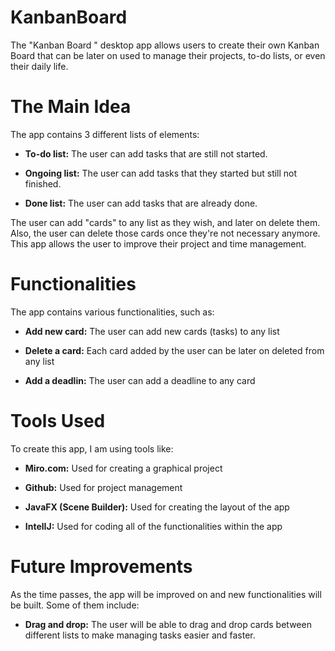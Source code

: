 # KanbanBoard
The "Kanban Board " desktop app allows users to create their own Kanban Board that can be later on used to manage their projects, to-do lists, or even their daily life.

# The Main Idea
The app contains 3 different lists of elements:

<ul><li><b>To-do list:</b> The user can add tasks that are still not started.</li></ul>
<ul><li><b>Ongoing list:</b> The user can add tasks that they started but still not finished.</li></ul>
<ul><li><b>Done list:</b> The user can add tasks that are already done.</li></ul>

The user can add "cards" to any list as they wish, and later on delete them. Also, the user can  delete those cards once they're not necessary anymore. This app allows the user to improve their project and time management.

# Functionalities
The app contains various functionalities, such as:

<ul><li><b>Add new card:</b> The user can add new cards (tasks) to any list</li></ul>
<ul><li><b>Delete a card:</b> Each card added by the user can be later on deleted from any list</li></ul>
<ul><li><b>Add a deadlin:</b> The user can add a deadline to any card</b></li></ul>

# Tools Used
To create this app, I am using tools like:

<ul><li><b>Miro.com:</b> Used for creating a graphical project</li></ul>
<ul><li><b>Github:</b> Used for project management</li></ul>
<ul><li><b>JavaFX (Scene Builder):</b> Used for creating the layout of the app</li></ul>
<ul><li><b>IntelIJ:</b> Used for coding all of the functionalities within the app</li></ul>

# Future Improvements
As the time passes, the app will be improved on and new functionalities will be built. Some of them include:

<ul><li><b>Drag and drop:</b> The user will be able to drag and drop cards between different lists to make managing tasks easier and faster.</li></ul>

